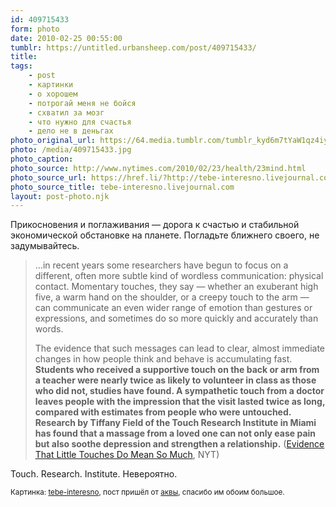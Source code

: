 ```yaml
---
id: 409715433
form: photo
date: 2010-02-25 00:55:00
tumblr: https://untitled.urbansheep.com/post/409715433/
title:
tags:
    - post
    - картинки
    - о хорошем
    - потрогай меня не бойся
    - схватил за мозг
    - что нужно для счастья
    - дело не в деньгах
photo_original_url: https://64.media.tumblr.com/tumblr_kyd6m7tYaW1qz4iy7o1_640.jpg
photo: /media/409715433.jpg
photo_caption: 
photo_source: http://www.nytimes.com/2010/02/23/health/23mind.html
photo_source_url: https://href.li/?http://tebe-interesno.livejournal.com/108194.html
photo_source_title: tebe-interesno.livejournal.com
layout: post-photo.njk
---
```


<p>Прикосновения и поглаживания — дорога к счастью и стабильной экономической обстановке на планете. Погладьте ближнего своего, не задумывайтесь.</p>

<blockquote><p>…in recent years some researchers have begun to focus on a different, often more subtle kind of wordless communication: physical contact. Momentary touches, they say — whether an exuberant high five, a warm hand on the shoulder, or a creepy touch to the arm — can communicate an even wider range of emotion than gestures or expressions, and sometimes do so more quickly and accurately than words.</p>

<p>The evidence that such messages can lead to clear, almost immediate changes in how people think and behave is accumulating fast. <b>Students who received a supportive touch on the back or arm from a teacher were nearly twice as likely to volunteer in class as those who did not, studies have found. A sympathetic touch from a doctor leaves people with the impression that the visit lasted twice as long, compared with estimates from people who were untouched. Research by Tiffany Field of the Touch Research Institute in Miami has found that a massage from a loved one can not only ease pain but also soothe depression and strengthen a relationship.</b> (<a href="http://www.nytimes.com/2010/02/23/health/23mind.html">Evidence That Little Touches Do Mean So Much</a>, NYT)</p></blockquote>

<p>Touch. Research. Institute. Невероятно.</p>

<p><small>Картинка: <a href="http://tebe-interesno.livejournal.com/108194.html">tebe-interesno</a>, пост пришёл от <a href="http://aqva.tumblr.com/post/409633102/in-recent-years-some-researchers" class="tumblr_blog">аквы</a>, спасибо им обоим большое.</small></p>
